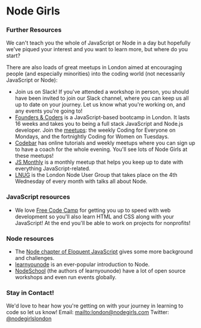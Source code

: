 # Node Girls

### <a name="further-resources"></a>Further Resources
We can't teach you the whole of JavaScript or Node in a day but hopefully we've piqued your interest and you want to learn more, but where do you start?

There are also loads of great meetups in London aimed at encouraging people (and especially minorities) into the coding world (not necessarily JavaScript or Node):

+ Join us on Slack! If you've attended a workshop in person, you should have been invited to join our Slack channel, where you can keep us all up to date on your journey. Let us know what you're working on, and any events you're going to!
+ [Founders & Coders](http://www.foundersandcoders.com/) is a JavaScript-based bootcamp in London. It lasts 16 weeks and takes you to being a full stack JavaScript and Node.js developer. Join the [meetups](https://www.meetup.com/founderscoders/): the weekly Coding for Everyone on Mondays, and the fortnightly Coding for Women on Tuesdays.
+ [Codebar](https://codebar.io/) has online tutorials and weekly meetups where you can sign up to have a coach for the whole evening. You'll see lots of Node Girls at these meetups!
+ [JS Monthly](https://www.meetup.com/js-monthly/) is a monthly meetup that helps you keep up to date with everything JavaScript-related.
+ [LNUG](http://lnug.org/) is the London Node User Group that takes place on the 4th Wednesday of every month with talks all about Node.

### JavaScript resources
+ We love [Free Code Camp](https://www.freecodecamp.org/) for getting you up to speed with web development so you'll also learn HTML and CSS along with your JavaScript! At the end you'll be able to work on projects for nonprofits!

### Node resources
+ The [Node chapter of Eloquent JavaScript](http://eloquentjavascript.net/20_node.html) gives some more background and challenges.
+ [learnyounode](https://github.com/workshopper/learnyounode) is an ever-popular introduction to Node.
+ [NodeSchool](http://nodeschool.io/) (the authors of learnyounode) have a lot of open source workshops and even run events globally.

### <a name="contact"></a>Stay in Contact!
We'd love to hear how you're getting on with your journey in learning to code so let us know!
Email: <mailto:london@nodegirls.com>
Twitter: [@nodegirlslondon](https://twitter.com/nodegirlslondon)
